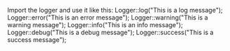 Import the logger and use it like this:
        Logger::log("This is a log message");
        Logger::error("This is an error message");
        Logger::warning("This is a warning message");
        Logger::info("This is an info message");
        Logger::debug("This is a debug message");
        Logger::success("This is a success message");
